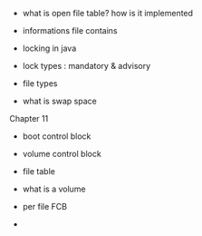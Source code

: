 
- what is open file table? how is it implemented

- informations file contains
- locking in java
- lock types : mandatory & advisory
- file types

- what is swap space



Chapter 11

- boot control block

- volume control block

- file table

- what is a volume

- per file FCB

-
